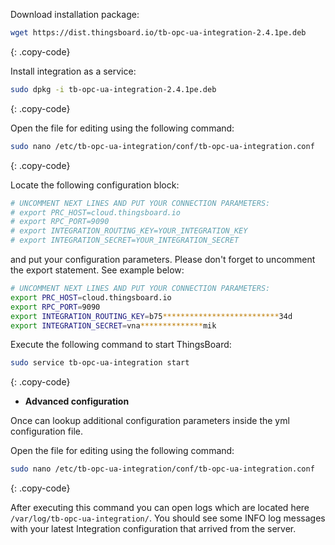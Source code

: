 Download installation package:

```bash
wget https://dist.thingsboard.io/tb-opc-ua-integration-2.4.1pe.deb
```
{: .copy-code}

Install integration as a service:

```bash
sudo dpkg -i tb-opc-ua-integration-2.4.1pe.deb
```
{: .copy-code}

Open the file for editing using the following command:

```bash 
sudo nano /etc/tb-opc-ua-integration/conf/tb-opc-ua-integration.conf
``` 
{: .copy-code}

Locate the following configuration block:

```bash
# UNCOMMENT NEXT LINES AND PUT YOUR CONNECTION PARAMETERS:
# export PRC_HOST=cloud.thingsboard.io
# export RPC_PORT=9090
# export INTEGRATION_ROUTING_KEY=YOUR_INTEGRATION_KEY
# export INTEGRATION_SECRET=YOUR_INTEGRATION_SECRET
```

and put your configuration parameters. Please don't forget to uncomment the export statement. See example below:

```bash
# UNCOMMENT NEXT LINES AND PUT YOUR CONNECTION PARAMETERS:
export PRC_HOST=cloud.thingsboard.io
export RPC_PORT=9090
export INTEGRATION_ROUTING_KEY=b75**************************34d
export INTEGRATION_SECRET=vna**************mik
```

Execute the following command to start ThingsBoard:

```bash
sudo service tb-opc-ua-integration start
```
{: .copy-code}

 - **Advanced configuration**

Once can lookup additional configuration parameters inside the yml configuration file.

Open the file for editing using the following command:

```bash 
sudo nano /etc/tb-opc-ua-integration/conf/tb-opc-ua-integration.conf
``` 
{: .copy-code} 

After executing this command you can open logs which are located here `/var/log/tb-opc-ua-integration/`. 
You should see some INFO log messages with your latest Integration configuration that arrived from the server.
